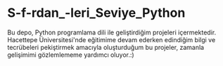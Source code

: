 # S-f-rdan_-leri_Seviye_Python
Bu depo, Python programlama dili ile geliştirdiğim projeleri içermektedir. Hacettepe Üniversitesi'nde eğitimime devam ederken edindiğim bilgi ve tecrübeleri pekiştirmek amacıyla oluşturduğum bu projeler, zamanla gelişimimi gözlemlememe yardımcı oluyor.:)
